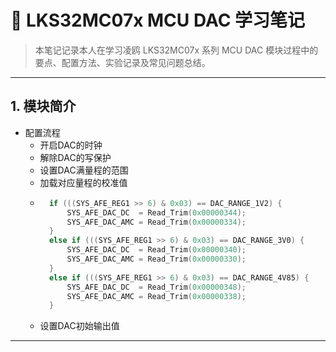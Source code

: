 # 📘 LKS32MC07x MCU DAC 学习笔记

> 本笔记记录本人在学习凌鸥 LKS32MC07x 系列 MCU DAC 模块过程中的要点、配置方法、实验记录及常见问题总结。

---
## 1. 模块简介
- 配置流程
    - 开启DAC的时钟
    - 解除DAC的写保护
    - 设置DAC满量程的范围
    - 加载对应量程的校准值
    - ```c
        if (((SYS_AFE_REG1 >> 6) & 0x03) == DAC_RANGE_1V2) {
            SYS_AFE_DAC_DC  = Read_Trim(0x00000344);
            SYS_AFE_DAC_AMC = Read_Trim(0x00000334);
        }
        else if (((SYS_AFE_REG1 >> 6) & 0x03) == DAC_RANGE_3V0) {
            SYS_AFE_DAC_DC  = Read_Trim(0x00000340);
            SYS_AFE_DAC_AMC = Read_Trim(0x00000330);
        }
        else if (((SYS_AFE_REG1 >> 6) & 0x03) == DAC_RANGE_4V85) {
            SYS_AFE_DAC_DC  = Read_Trim(0x00000348);
            SYS_AFE_DAC_AMC = Read_Trim(0x00000338);
        }

      ```
    - 设置DAC初始输出值
---